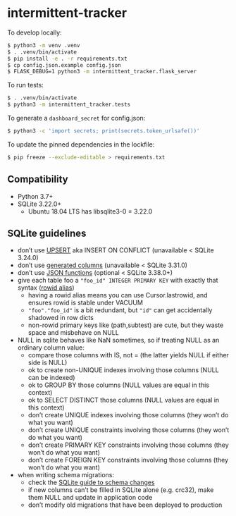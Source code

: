 intermittent-tracker
====================

To develop locally:

```sh
$ python3 -m venv .venv
$ . .venv/bin/activate
$ pip install -e . -r requirements.txt
$ cp config.json.example config.json
$ FLASK_DEBUG=1 python3 -m intermittent_tracker.flask_server
```

To run tests:

```sh
$ . .venv/bin/activate
$ python3 -m intermittent_tracker.tests
```

To generate a `dashboard_secret` for config.json:

```sh
$ python3 -c 'import secrets; print(secrets.token_urlsafe())'
```

To update the pinned dependencies in the lockfile:

```sh
$ pip freeze --exclude-editable > requirements.txt
```

## Compatibility

* Python 3.7+
* SQLite 3.22.0+
    * Ubuntu 18.04 LTS has libsqlite3-0 = 3.22.0

## SQLite guidelines

* don’t use [UPSERT](https://sqlite.org/lang_upsert.html) aka INSERT ON CONFLICT (unavailable < SQLite 3.24.0)
* don’t use [generated columns](https://sqlite.org/gencol.html) (unavailable < SQLite 3.31.0)
* don’t use [JSON functions](https://sqlite.org/json1.html) (optional < SQLite 3.38.0+)
* give each table foo a `"foo_id" INTEGER PRIMARY KEY` with exactly that syntax ([rowid alias](https://sqlite.org/lang_createtable.html#rowids_and_the_integer_primary_key))
    * having a rowid alias means you can use Cursor.lastrowid, and ensures rowid is stable under VACUUM
    * `"foo"."foo_id"` is a bit redundant, but `"id"` can get accidentally shadowed in row dicts
    * non-rowid primary keys like (path,subtest) are cute, but they waste space and misbehave on NULL
* NULL in sqlite behaves like NaN sometimes, so if treating NULL as an ordinary column value:
    * compare those columns with IS, not = (the latter yields NULL if either side is NULL)
    * ok to create non-UNIQUE indexes involving those columns (NULL can be indexed)
    * ok to GROUP BY those columns (NULL values are equal in this context)
    * ok to SELECT DISTINCT those columns (NULL values are equal in this context)
    * don’t create UNIQUE indexes involving those columns (they won’t do what you want)
    * don’t create UNIQUE constraints involving those columns (they won’t do what you want)
    * don’t create PRIMARY KEY constraints involving those columns (they won’t do what you want)
    * don’t create FOREIGN KEY constraints involving those columns (they won’t do what you want)
* when writing schema migrations:
    * check the [SQLite guide to schema changes](https://sqlite.org/lang_altertable.html#making_other_kinds_of_table_schema_changes)
    * if new columns can’t be filled in SQLite alone (e.g. crc32), make them NULL and update in application code
    * don’t modify old migrations that have been deployed to production
